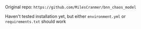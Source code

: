 Original repo: `https://github.com/MilesCranmer/bnn_chaos_model`

Haven't tested installation yet, but either `environment.yml` or `requirements.txt` should work
